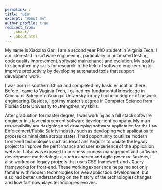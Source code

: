 ```yaml
---
permalink: /
title: "Bio"
excerpt: "About me"
author_profile: true
redirect_from: 
  - /about/
  - /about.html
---
```


My name is Xiaoxiao Gan, I am a second year PhD student in Virginia Tech. I am interested in software engineering, particularly in automated testing, code quality improvement, software maintenance and evolution. My goal is to strengthen my skills for research in the field of software engineering to improve productivity by developing automated tools that support developers’ work.

I was born in southern China and completed my basic education
there. Before I came to Virginia Tech, I gained my fundamental knowledge in Computer Science in Guangxi University for my
bachelor degree of network engineering. Besides, I got my master’s degree in Computer Science from Florida State University to strengthen my skills.

After graduation for master degree, I was working as a full stack software engineer in a law enforcement software
development company. My main responsibility are designing and developing software application for
the Law Enforcement/Public Safety industry such as developing web application to process criminal data across states. I had opportunity to utilize modern front-end technologies such as React
and Angular to update the legacy project to improve the performance and user experience of the
application website. I also was exposed to business process management and software development
methodologies, such as scrum and agile process. Besides, I also worked on legacy projects that uses
CSS framework and JQuery frameworks for front-end. These working experience helps me not only
familiar with modern technologies for web application development, but also had better understanding on the history of the technologies changes and how fast nowadays technologies evolves.
